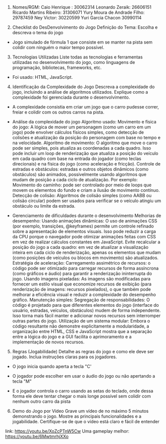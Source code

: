 1. Nomes/RGM:
Caio Henrique : 30062314
Leonardo Zeraik: 26606151
Ricardo Martins Ribeiro: 31306071
Yury Moura de Andrade Filho: 29787459
Ney Victor: 30220599
Yuri Garcia Chacon 30990114


2. Checklist do DesDenvolvimento do Jogo
Definição do Tema: Escolha e descreva o tema do jogo

- Jogo simulado de fórmula 1 que consiste em se manter na pista sem colidir com ninguém o maior tempo possível.


3. Tecnologias Utilizadas
Liste todas as tecnologias e ferramentas utilizadas no desenvolvimento do jogo, como linguagens de programação, bibliotecas, frameworks, etc.

- Foi usado: HTML, JavaScript.


4. Identificação da Complexidade do Jogo
Descreva a complexidade do jogo, incluindo a análise de algoritmos utilizados.
Explique como a complexidade foi gerenciada durante o desenvolvimento.

- A complexidade consistia em criar um jogo que o carro pudesse correr, freiar e colidir com os outros carros na pista.

- Análise da complexidade do jogo
Algoritmo usado:
Movimento e física do jogo: A lógica de mover um personagem (como um carro em um jogo) pode envolver cálculos físicos simples, como detecção de colisões e atualização da posição do personagem com base no tempo e na velocidade. Algoritmo de movimento: O algoritmo que move o carro pode ser simples, pois atualiza as coordenadas a cada quadro. Isso pode incluir um loop de renderização que atualiza a posição do veículo em cada quadro com base na entrada do jogador (como teclas direcionais) e na física do jogo (como aceleração e fricção). Controle de estradas e obstáculos: estradas e outros objetos dinâmicos (como obstáculos) são animados, possivelmente usando algoritmos que mudam de posição a cada ciclo de atualização. Por exemplo:
Movimento do caminho: pode ser controlado por meio de loops que movem os elementos do fundo e criam a ilusão de movimento contínuo. Detecção de colisão: Algoritmos de colisão simples (como AABB ou colisão circular) podem ser usados ​​para verificar se o veículo atingiu um obstáculo ou limite da estrada.
- Gerenciamento de dificuldades durante o desenvolvimento
Melhorias de desempenho:
Usando animações dinâmicas: O uso de animações CSS (por exemplo, transições, @keyframes) permite um controle refinado sobre a apresentação de elementos visuais. Isso pode reduzir a carga da CPU porque o navegador pode otimizar animações feitas com CSS em vez de realizar cálculos constantes em JavaScript. Evite recalcular a posição do jogo a cada quadro: em vez de atualizar a visualização inteira em cada ciclo de renderização, apenas os elementos que mudam (como posições de veículos ou blocos em movimento) são atualizados. Estratégia de aceleração:
Carregamento assimétrico de recursos: o código pode ser otimizado para carregar recursos de forma assíncrona (como gráficos e áudio) para garantir a renderização ininterrupta do jogo. Usando imagens pixeladas: As imagens são modificadas para fornecer um estilo visual que economize recursos de exibição (para renderização de imagens: recursos pixelados), o que também pode melhorar a eficiência visual e reduzir a complexidade do desempenho gráfico. Manutenção simples:
Segregação de responsabilidades: O código é projetado para que diferentes elementos do jogo (interface do usuário, estradas, veículos, obstáculos) mudem de forma independente. Isso torna mais fácil manter e adicionar novos recursos sem interromper outras partes do jogo. Utilização de um sistema modular: Embora o código resultante não demonstre explicitamente a modularidade, a organização entre HTML, CSS e JavaScript mostra que a separação entre a lógica do jogo e a GUI facilita o aprimoramento e a implementação de novos recursos.

5. Regras (Jogabilidade)
Detalhe as regras do jogo e como ele deve ser jogado.
Inclua instruções claras para os jogadores. 

- O jogo inicia quando aperta a tecla "C'

- O jogador pode escolher em usar o áudio do jogo ou não apertando a tecla "M"

- E o jogador controla o carro usando as setas do teclado, onde dessa forma ele deve tentar chegar o mais longe possível sem colidir com nenhum outro carro da pista

6. Demo do Jogo por Vídeo
Grave um vídeo de no máximo 5 minutos demonstrando o jogo.
Mostre as principais funcionalidades e a jogabilidade.
Certifique-se de que o vídeo está claro e fácil de entender

link: https://youtu.be/XoZcPTnW5Cw
Uma gameplay melhor: https://youtu.be/6MwtmrhjXXo
